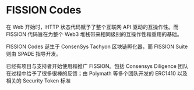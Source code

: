 # 

# FISSION Codes

在 Web 开始时，HTTP 状态代码赋予了整个互联网 API 驱动的互操作性。而 FISSION 代码旨在为整个 Web3 堆栈带来相同级别的互操作性和重用的基础。

FISSION Codes 诞生于 ConsenSys Tachyon 区块链孵化器，而 FISSION Suite 则由 SPADE 指导开发。

已经有项目与支持者开始使用和推广 FISSION。包括 Consensys Diligence 团队在过程中给予了很多很棒的反馈；由 Polymath 等多个团队开发的 ERC1410 以及相关的 Security Token 标准

